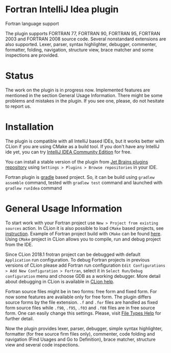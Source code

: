 # Fortran IntelliJ Idea plugin

<!-- Plugin description -->
Fortran language support

The plugin supports FORTRAN 77, FORTRAN 90, FORTRAN 95, FORTRAN 2003 and FORTRAN 2008 source code.
Several nonstandard extensions are also supported.
Lexer, parser, syntax highlighter, debugger, commenter, formatter, folding, navigation, structure view, brace matcher and some inspections are provided.
<!-- Plugin description end -->

Status
======

The work on the plugin is in progress now. Implemented features are mentioned in the section General Usage Information. 
There might be some problems and mistakes in the plugin. If you see one, please, do not hesitate to report us.

Installation
============

The plugin is compatible with all IntelliJ based IDEs, but it works better with CLion if you are using CMake as a build tool. 
If you don't have any IntelliJ ide yet, you can try [IntelliJ IDEA Community Edition](https://www.jetbrains.com/idea/) for free.
  
You can install a stable version of the plugin from 
[Jet Brains plugins repository](https://plugins.jetbrains.com/plugin/9699-fortran) 
using `Settings > Plugins > Browse repositories` in your IDE.


Fortran plugin is [gradle](https://gradle.org/) based project. So, it can be build using `gradlew assemble` command, 
tested with `gradlew test` command and launched with `gradlew runIdea` command 

General Usage Information
=========================

To start work with your Fortran project use `New > Project from existing sources` action. 
In CLion it is also possible to load `CMake` based projects, see 
[instruction](https://www.jetbrains.com/help/clion/quick-cmake-tutorial.html). 
Example of Fortran project build with `CMake` can be found [here](https://gitlab.kitware.com/cmake/community/wikis/doc/cmake/languages/fortran/ForFortranExample). 
Using `CMake` project in CLion allows you to compile, run and debug project from the IDE.

Since CLion 2018.1 frotran project can be debugged with default `Application` run configuration. 
To debug Fortran projects in previous versions of CLion please add Fortran run configuration `Edit Configurations > Add New Configuration > Fortran`, 
select it in `Select Run/Debug configuration` menu and choose GDB as a working debugger. More detail about debugging in CLion
is available in [CLion help](https://www.jetbrains.com/help/clion/debugger.html).

Fortran source files might be in two forms: free form and fixed form. 
For now some features are available only for free form.
The plugin differs source forms by the file extension. 
`.f` and `.for` files are handled as fixed form source files 
while `.f90`, `.f95`, `.f03` and `.f08` files are in free source form.
One can easily change this settings. Please, visit 
[File Types Help](https://www.jetbrains.com/help/idea/file-types.html) for further detail.

Now the plugin provides lexer, parser, debugger, simple syntax highlighter, formatter (for free source firm files only), 
commenter, code folding and navigation (Find Usages and Go to Definition), brace matcher, structure view and several code inspections.

